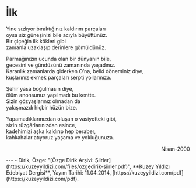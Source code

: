 # İlk  
  
Yine sızlıyor bıraktığınız kaldırım parçaları  
oysa siz güneşinizi bile acıyla büyüttünüz.  
Bir çiçeğin ilk kökleri gibi  
zamanla uzaklaşıp derinlere gömüldünüz.  
  
Parmağınızın ucunda olan bir dünyanın bile,  
gecesini ve gündüzünü zamanında yaşadınız.  
Karanlık zamanlarda giderken O’na, belki dönersiniz diye,  
kuşlarınız ekmek parçaları serpti yollarınıza.  
  
Şehir yasa boğulmasın diye,  
ölüm anonsunuz yapılmadı bu kentte.  
Sizin gözyaşlarınız olmadan da  
yakışmazdı hiçbir hüzün bize.  
  
Yapamadıklarınızdan oluşan o vasiyetteki gibi,  
sizin rüzgârlarınızdan esince,  
kadehimizi aşka kaldırıp hep beraber,  
kahkahalar atıyoruz yaşama ve yokluğunuza.  
  
<div style="text-align: right"><p>Nisan-2000</p></div>
---
- Dirik, Özge: "[Özge Dirik Arşivi: Şiirler](https://kuzeyyildizi.com/files/ozgedirik-siirler.pdf)", **Kuzey Yıldızı Edebiyat Dergisi**, Yayım Tarihi: 11.04.2014, [https://kuzeyyildizi.com/pdf](https://kuzeyyildizi.com/pdf).
